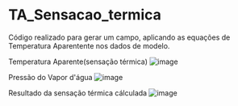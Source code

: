 # TA_Sensacao_termica
Código realizado para gerar um campo, aplicando as equações de Temperatura Aparentente nos dados de modelo.  

Temperatura Aparente(sensação térmica)
![image](https://github.com/vlsantos-bit/TA_Sensa-o_termica/blob/main/Figure2.jpeg)

Pressão do Vapor d'água
![image](https://github.com/vlsantos-bit/TA_Sensa-o_termica/blob/main/Figure3.jpeg)

Resultado da sensação térmica cálculada
![image](https://github.com/vlsantos-bit/TA_Sensa-o_termica/blob/main/Figure_1.png)


